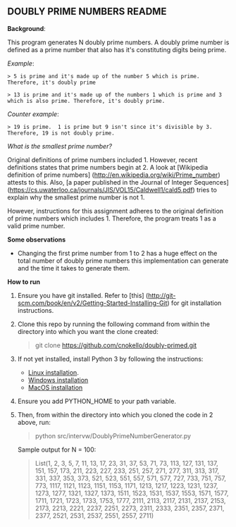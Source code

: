 ## DOUBLY PRIME NUMBERS README

**Background**: 

This program generates N doubly prime numbers. A doubly prime number is defined as 
a prime number that also has  it's constituting digits  being prime.


*Example*:
  
    > 5 is prime and it's made up of the number 5 which is prime. Therefore, it's doubly prime
    
    > 13 is prime and it's made up of the numbers 1 which is prime and 3 which is also prime. Therefore, it's doubly prime.

*Counter example*: 

    > 19 is prime.  1 is prime but 9 isn't since it's divisible by 3. Therefore, 19 is not doubly prime. 


*What is the smallest prime number?*

Original definitions of prime numbers included 1. However, recent definitions states that prime numbers begin at 2. 
A look at [Wikipedia definition of prime numbers] (http://en.wikipedia.org/wiki/Prime_number) attests to this. Also, 
[a paper published in the Journal of Integer Sequences] (https://cs.uwaterloo.ca/journals/JIS/VOL15/Caldwell1/cald5.pdf) 
tries to explain why the smallest prime number is not 1. 

However, instructions for this assignment adheres to the original definition of prime numbers which includes 1.
 Therefore, the program treats 1 as a valid prime number.
 
 
**Some observations**
 
 * Changing the first prime number from 1 to 2 has a huge effect on the total number of doubly prime numbers this implementation can generate and the time it takes to generate them.
 
 
**How to run**
 1. Ensure you have git installed. Refer to [this] (http://git-scm.com/book/en/v2/Getting-Started-Installing-Git) for git installation instructions. 
 2. Clone this repo by running the following command from within the directory into which you want the clone created:
 
    > git clone https://github.com/cnokello/doubly-primed.git
    
3. If not yet installed, install Python 3 by following the instructions:

    * [Linux installation](https://docs.python.org/3/using/unix.html#getting-and-installing-the-latest-version-of-python).
    * [Windows installation](https://docs.python.org/3/using/windows.html#installing-python)
    * [MacOS installation](https://docs.python.org/3/using/mac.html#getting-and-installing-macpython)

4. Ensure you add PYTHON_HOME to your path variable.

5. Then, from within the directory into which you cloned the code in 2 above, run: 

    > python src/intervw/DoublyPrimeNumberGenerator.py
    
    Sample output for N = 100:
        
    > List(1, 2, 3, 5, 7, 11, 13, 17, 23, 31, 37, 53, 71, 73, 113, 127, 131, 137, 151, 157, 173, 211, 223, 227, 233, 251, 257, 271, 277, 311, 313, 317, 331, 337, 353, 373, 521, 523, 551, 557, 571, 577, 727, 733, 751, 757, 773, 1117, 1121, 1123, 1151, 1153, 1171, 1213, 1217, 1223, 1231, 1237, 1273, 1277, 1321, 1327, 1373, 1511, 1523, 1531, 1537, 1553, 1571, 1577, 1711, 1721, 1723, 1733, 1753, 1777, 2111, 2113, 2117, 2131, 2137, 2153, 2173, 2213, 2221, 2237, 2251, 2273, 2311, 2333, 2351, 2357, 2371, 2377, 2521, 2531, 2537, 2551, 2557, 2711)
     
